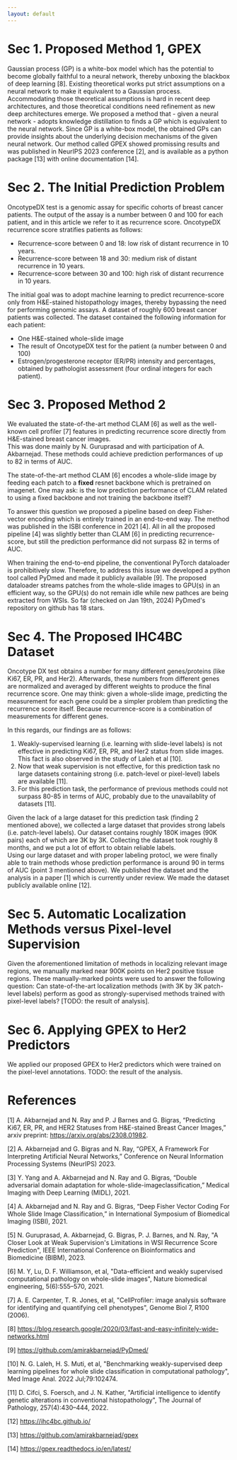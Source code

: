 ```yaml
---
layout: default
---
```


# Sec 1. Proposed Method 1, GPEX
Gaussian process (GP) is a white-box model which has the potential to become globally faithful to a neural network, 
thereby unboxing the blackbox of deep learning [8]. 
Existing theoretical works put strict assumptions on a neural network to make it equivalent to a Gaussian process.
Accommodating those theoretical assumptions is hard in recent deep architectures, and those theoretical conditions need refinement as new deep architectures emerge.
We proposed a method that - given a neural network - adopts knowledge distillation to finds a GP which is equivalent to the neural network.
Since GP is a white-box model, the obtained GPs can provide insights about the underlying decision mechanisms of the given neural network. 
Our method called GPEX showed promissing results and was published in NeurIPS 2023 conference [2], and is available as a python package [13] with online documentation [14].

# Sec 2. The Initial Prediction Problem
OncotypeDX test is a genomic assay for specific cohorts of breast cancer patients. 
The output of the assay is a number between 0 and 100 for each patient, and in this article we refer to it as
recurrence score.
OncotypeDX recurrence score stratifies patients as follows:
- Recurrence-score between 0 and 18: low risk of distant recurrence in 10 years.
- Recurrence-score between 18 and 30: medium risk of distant recurrence in 10 years.
- Recurrence-score between 30 and 100: high risk of distant recurrence in 10 years.

The initial goal was to adopt machine learning to predict recurrence-score only from H&E-stained 
histopathology images, thereby bypassing the need for performing genomic assays. 
A dataset of roughly 600 breast cancer patients was collected.
The dataset contained the following information for each patient:
- One H&E-stained whole-slide image
- The result of OncotypeDX test for the patient (a number between 0 and 100)
- Estrogen/progesterone receptor (ER/PR) intensity and percentages, obtained by pathologist assessment (four ordinal integers for each patient). 

# Sec 3. Proposed Method 2
We evaluated the state-of-the-art method CLAM [6] as well as the well-known cell profiler [7] features in predicting recurrence score directly from H&E-stained breast cancer images.    
This was done mainly by N. Guruprasad and with participation of A. Akbarnejad.
These methods could achieve prediction performances of up to 82 in terms of AUC.


The state-of-the-art method CLAM [6] encodes a whole-slide image by feeding each patch to a **fixed** resnet backbone which is pretrained on imagenet.
One may ask: is the low prediction performance of CLAM related to using a fixed backbone and not training the backbone itself?


To answer this question we proposed a pipeline based on deep Fisher-vector encoding which is entirely trained in an end-to-end way.
The method was published in the ISBI conference in 2021 [4]. 
All in all the proposed pipeline [4] was slightly better than CLAM [6] in predicting recurrence-score, but still the prediction performance did not surpass 82 in terms of AUC.

When training the end-to-end pipeline, the conventional PyTorch dataloader is prohibitively slow.
Therefore, to address this issue we developed a python tool called PyDmed and made it publicly available [9].
The proposed dataloader streams patches from the whole-slide images to GPU(s) in an efficient way, so the GPU(s) do not remain idle while new pathces are being extracted from WSIs.
So far (checked on Jan 19th, 2024) PyDmed's repository on github has 18 stars.   


# Sec 4. The Proposed IHC4BC Dataset
Oncotype DX test obtains a number for many different genes/proteins (like Ki67, ER, PR, and Her2).
Afterwards, these numbers from different genes are normalized and averaged by different weights to produce the final recurrence score.
One may think: given a whole-slide image, predicting the measurement for each gene could be a simpler problem than predicting the recurrence score itself.
Because recurrence-score is a combination of measurements for different genes.

In this regards, our findings are as follows:
1. Weakly-supervised learning (i.e. learning with slide-level labels) is not effective in predicting Ki67, ER, PR, and Her2 status from slide images.
This fact is also observed in the study of Laleh et al [10].
2. Now that weak supervision is not effective, for this prediction task no large datasets containing strong (i.e. patch-level or pixel-level) labels are available [11].   
3. For this prediction task, the performance of previous methods could not surpass 80-85 in terms of AUC, probably due to the unavailablity of datasets [11]. 

Given the lack of a large dataset for this prediction task (finding 2 mentioned above), we collected a large dataset that provides strong labels (i.e. patch-level labels).
Our dataset contains roughly 180K images (90K pairs) each of which are 3K by 3K.
Collecting the dataset took roughly 8 months, and we put a lot of effort to obtain reliable labels.  
Using our large dataset and with proper labeling protocl, we were finally able to train methods whose prediction performance is around 90 in terms of AUC (point 3 mentioned above).
We published the dataset and the analysis in a paper [1] which is currently under review.
We made the dataset publicly available online [12].  


# Sec 5. Automatic Localization Methods versus Pixel-level Supervision
Given the aforementioned limitation of methods in localizing relevant image regions, we manually marked near 900K points on Her2 positive tissue regions.
These manually-marked points were used to answer the following question: Can state-of-the-art localization methods (with 3K by 3K patch-level labels) perform as good as strongly-supervised methods trained with pixel-level labels?
[TODO: the result of analysis]. 


# Sec 6. Applying GPEX to Her2 Predictors
We applied our proposed GPEX to Her2 predictors which were trained on the pixel-level annotations.
TODO: the result of the analysis.


# References
[1] A. Akbarnejad and N. Ray and P. J Barnes and G. Bigras,
 “Predicting Ki67, ER, PR, and HER2 Statuses from H&E-stained Breast Cancer Images,” arxiv preprint: https://arxiv.org/abs/2308.01982.


[2] A. Akbarnejad and G. Bigras and N. Ray, “GPEX, A Framework For Interpreting Artificial Neural Networks,” Conference on Neural Information Processing Systems (NeurIPS) 2023.


[3] Y. Yang and A. Akbarnejad and N. Ray and G. Bigras, “Double adversarial domain adaptation for whole-slide-imageclassification,” Medical Imaging with Deep Learning (MIDL), 2021.


[4] A. Akbarnejad and N. Ray and G. Bigras, “Deep Fisher Vector Coding For Whole Slide Image Classification,” in International Symposium of Biomedical Imaging (ISBI), 2021.


[5] N. Guruprasad, A. Akbarnejad, G. Bigras, P. J. Barnes, and N. Ray, "A Closer Look at Weak Supervision's Limitations in WSI Recurrence Score Prediction", IEEE International Conference on Bioinformatics and Biomedicine
(BIBM), 2023.


[6] M. Y, Lu, D. F. Williamson, et al, "Data-efficient and weakly supervised computational pathology on
whole-slide images", Nature biomedical engineering, 5(6):555–570, 2021.


[7] A. E. Carpenter, T. R. Jones, et al, "CellProfiler: image analysis software for identifying and quantifying cell phenotypes", Genome Biol 7, R100 (2006). 


[8] https://blog.research.google/2020/03/fast-and-easy-infinitely-wide-networks.html


[9] https://github.com/amirakbarnejad/PyDmed/


[10] N. G. Laleh, H. S. Muti, et al, "Benchmarking weakly-supervised deep learning pipelines for whole slide classification in computational pathology", Med Image Anal. 2022 Jul;79:102474.


[11] D. Cifci, S. Foersch, and J. N. Kather, "Artificial intelligence to identify genetic alterations in conventional histopathology", The Journal of Pathology, 257(4):430–444, 2022.


[12] https://ihc4bc.github.io/

[13] https://github.com/amirakbarnejad/gpex

[14] https://gpex.readthedocs.io/en/latest/



